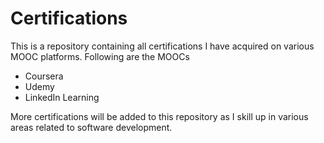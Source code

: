 # Certifications
This is a repository containing all certifications I have acquired on various MOOC platforms.
Following are the MOOCs 
- Coursera
- Udemy
- LinkedIn Learning

More certifications will be added to this repository as I skill up in various areas related to software development. 
